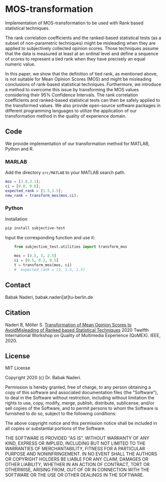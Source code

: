 # MOS-transformation
Implementation of MOS-transformation to be used with Rank based statistical techniques.

The rank correlation coefficients and the ranked-based statistical tests (as a subset of non-parametric techniques) might 
be misleading when they are applied to subjectively collected opinion scores. Those techniques assume that the data is 
measured at least at an ordinal level and define a sequence of scores to represent a tied rank when they have precisely 
an equal numeric value.

In this paper, we show that the definition of tied rank, as mentioned above, is not suitable for Mean Opinion Scores 
(MOS) and might be misleading conclusions of rank-based statistical techniques. Furthermore, we introduce a method to 
overcome this issue by transforming the MOS values considering their 95% Confidence Intervals. The rank correlation 
coefficients and ranked-based statistical tests can then be safely applied to the transformed values. We also provide 
open-source software packages in different programming languages to utilize the application of our transformation method 
in the quality of experience domain.

## Code
We provide implementation of our transformation method for MATLAB, Python and R.

### MARLAB
Add the directory `src/MATLAB` to your MATLAB search path.
``` MATLAB
mos = [3.8,3.1];
ci = [0.8, 0.6];
expected_rank = [1.5,1.5];
new_rank = transform_mos(mos,ci); 
```

### Python
Installation
``` bash
pip install subjective-test
```
Input the corresponding function and use it:

``` python
    from subjective_test.utilities import transform_mos
    
    mos = [4.5, 3, 2.5]
    ci = [0.5, 0.2, 0.5]
    t = transform_mos(mos, ci)
    #  expected_rank = [3, 1.5, 1.5]
```

## Contact

Babak Naderi, babak.naderi[at]tu-berlin.de

## Citation
Naderi B, Möller S. [Transformation of Mean Opinion Scores to AvoidMisleading of Ranked based Statistical Techniques](https://arxiv.org/abs/2004.11490) 
2020 Twelfth International Workshop on Quality of Multimedia Experience (QoMEX). IEEE, 2020.


## License
MIT License

Copyright 2020 (c) Dr. Babak Naderi.

Permission is hereby granted, free of charge, to any person obtaining a copy of this software and associated documentation files (the "Software"), to deal in the Software without restriction, including without limitation the rights to use, copy, modify, merge, publish, distribute, sublicense, and/or sell copies of the Software, and to permit persons to whom the Software is furnished to do so, subject to the following conditions:

The above copyright notice and this permission notice shall be included in all copies or substantial portions of the Software.

THE SOFTWARE IS PROVIDED "AS IS", WITHOUT WARRANTY OF ANY KIND, EXPRESS OR IMPLIED, INCLUDING BUT NOT LIMITED TO THE WARRANTIES OF MERCHANTABILITY, FITNESS FOR A PARTICULAR PURPOSE AND NONINFRINGEMENT. IN NO EVENT SHALL THE AUTHORS OR COPYRIGHT HOLDERS BE LIABLE FOR ANY CLAIM, DAMAGES OR OTHER LIABILITY, WHETHER IN AN ACTION OF CONTRACT, TORT OR OTHERWISE, ARISING FROM, OUT OF OR IN CONNECTION WITH THE SOFTWARE OR THE USE OR OTHER DEALINGS IN THE SOFTWARE.